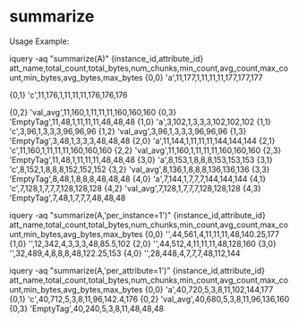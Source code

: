 summarize
==========

Usage Example:

iquery -aq "summarize(A)"
{instance_id,attribute_id} att_name,total_count,total_bytes,num_chunks,min_count,avg_count,max_count,min_bytes,avg_bytes,max_bytes
{0,0} 'a',11,177,1,11,11,11,177,177,177

{0,1} 'c',11,176,1,11,11,11,176,176,176

{0,2} 'val_avg',11,160,1,11,11,11,160,160,160
{0,3} 'EmptyTag',11,48,1,11,11,11,48,48,48
{1,0} 'a',3,102,1,3,3,3,102,102,102
{1,1} 'c',3,96,1,3,3,3,96,96,96
{1,2} 'val_avg',3,96,1,3,3,3,96,96,96
{1,3} 'EmptyTag',3,48,1,3,3,3,48,48,48
{2,0} 'a',11,144,1,11,11,11,144,144,144
{2,1} 'c',11,160,1,11,11,11,160,160,160
{2,2} 'val_avg',11,160,1,11,11,11,160,160,160
{2,3} 'EmptyTag',11,48,1,11,11,11,48,48,48
{3,0} 'a',8,153,1,8,8,8,153,153,153
{3,1} 'c',8,152,1,8,8,8,152,152,152
{3,2} 'val_avg',8,136,1,8,8,8,136,136,136
{3,3} 'EmptyTag',8,48,1,8,8,8,48,48,48
{4,0} 'a',7,144,1,7,7,7,144,144,144
{4,1} 'c',7,128,1,7,7,7,128,128,128
{4,2} 'val_avg',7,128,1,7,7,7,128,128,128
{4,3} 'EmptyTag',7,48,1,7,7,7,48,48,48

iquery -aq "summarize(A,'per_instance=1')"
{instance_id,attribute_id} att_name,total_count,total_bytes,num_chunks,min_count,avg_count,max_count,min_bytes,avg_bytes,max_bytes
{0,0} '',44,561,4,11,11,11,48,140.25,177
{1,0} '',12,342,4,3,3,3,48,85.5,102
{2,0} '',44,512,4,11,11,11,48,128,160
{3,0} '',32,489,4,8,8,8,48,122.25,153
{4,0} '',28,448,4,7,7,7,48,112,144

iquery -aq "summarize(A,'per_attribute=1')"
{instance_id,attribute_id} att_name,total_count,total_bytes,num_chunks,min_count,avg_count,max_count,min_bytes,avg_bytes,max_bytes
{0,0} 'a',40,720,5,3,8,11,102,144,177
{0,1} 'c',40,712,5,3,8,11,96,142.4,176
{0,2} 'val_avg',40,680,5,3,8,11,96,136,160
{0,3} 'EmptyTag',40,240,5,3,8,11,48,48,48



